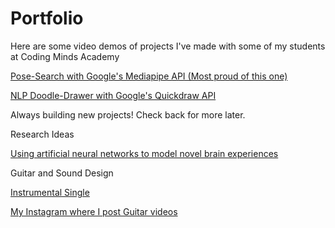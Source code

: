 # Portfolio

Here are some video demos of projects I've made with some of my students at Coding Minds Academy

<p><a href="https://www.loom.com/share/aebeec12226547c59433e9e997209474">
Pose-Search with Google's Mediapipe API (Most proud of this one)
</a></p>

<p><a href="https://www.loom.com/share/295bd546ccf446068b3d0fe7e494b7ed">
NLP Doodle-Drawer with Google's Quickdraw API
</a></p>


Always building new projects! Check back for more later.


<p>Research Ideas</p>
<p><a href="https://docs.google.com/document/d/e/2PACX-1vSQxW1l2fqAwS2G7KRgtTtDzBXy5YNNKv3zviJF50NQ-u0KebbyQidE_pmQQN-Wp8q8621i_VvPWIlp/pub">
  Using artificial neural networks to model novel brain experiences
</a></p>

<p>Guitar and Sound Design</p>
<p><a href="https://youtu.be/BV51PzhVoZ4">Instrumental Single</a></p>
<p><a href="https://www.instagram.com/hadee.guitarist/">My Instagram where I post Guitar videos</a></p>

